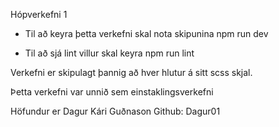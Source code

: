 Hópverkefni 1 

- Til að keyra þetta verkefni skal nota skipunina npm run dev

- Til að sjá lint villur skal keyra npm run lint

Verkefni er skipulagt þannig að hver hlutur á sitt scss skjal.

Þetta verkefni var unnið sem einstaklingsverkefni 

Höfundur er Dagur Kári Guðnason 
Github: Dagur01